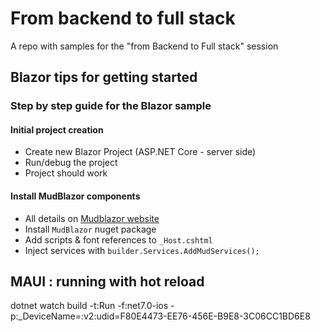 # From backend to full stack

A repo with samples for the "from Backend to Full stack" session

## Blazor tips for getting started

### Step by step guide for the Blazor sample

#### Initial project creation

- Create new Blazor Project (ASP.NET Core - server side)
- Run/debug the project
- Project should work

#### Install MudBlazor components

- All details on [Mudblazor website](https://mudblazor.com/getting-started/installation)
- Install `MudBlazor` nuget package
- Add scripts & font references to `_Host.cshtml`
- Inject services with `builder.Services.AddMudServices();`

## MAUI : running with hot reload

dotnet watch build -t:Run -f:net7.0-ios -p:_DeviceName=:v2:udid=F80E4473-EE76-456E-B9E8-3C06CC1BD6E8
